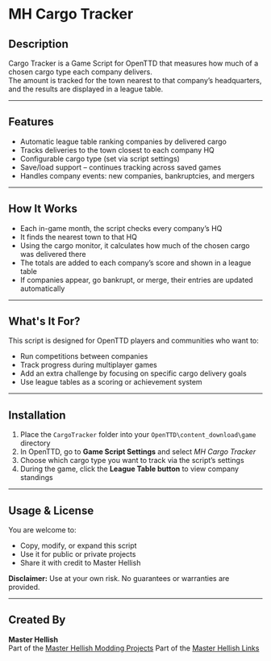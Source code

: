 # MH Cargo Tracker

## Description
Cargo Tracker is a Game Script for OpenTTD that measures how much of a chosen cargo type each company delivers.  
The amount is tracked for the town nearest to that company’s headquarters, and the results are displayed in a league table.

---

## Features
- Automatic league table ranking companies by delivered cargo  
- Tracks deliveries to the town closest to each company HQ  
- Configurable cargo type (set via script settings)  
- Save/load support – continues tracking across saved games  
- Handles company events: new companies, bankruptcies, and mergers  

---

## How It Works
- Each in-game month, the script checks every company’s HQ  
- It finds the nearest town to that HQ  
- Using the cargo monitor, it calculates how much of the chosen cargo was delivered there  
- The totals are added to each company’s score and shown in a league table  
- If companies appear, go bankrupt, or merge, their entries are updated automatically  

---

## What's It For?
This script is designed for OpenTTD players and communities who want to:  
- Run competitions between companies  
- Track progress during multiplayer games  
- Add an extra challenge by focusing on specific cargo delivery goals  
- Use league tables as a scoring or achievement system  

---

## Installation
1. Place the `CargoTracker` folder into your `OpenTTD\content_download\game` directory
2. In OpenTTD, go to **Game Script Settings** and select *MH Cargo Tracker*  
3. Choose which cargo type you want to track via the script’s settings  
4. During the game, click the **League Table button** to view company standings  

---

## Usage & License

You are welcome to:
- Copy, modify, or expand this script
- Use it for public or private projects
- Share it with credit to Master Hellish

**Disclaimer:** Use at your own risk. No guarantees or warranties are provided.

---

## Created By

**Master Hellish**  
Part of the [Master Hellish Modding Projects](https://github.com/MasterHellish)
Part of the [Master Hellish Links](https://linktr.ee/masterhellish)

